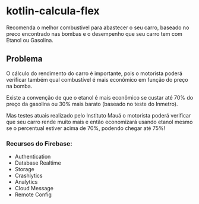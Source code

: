 # kotlin-calcula-flex

Recomenda o melhor combustivel para abastecer o seu carro, baseado no preco encontrado nas bombas e o desempenho que seu carro tem com Etanol ou Gasolina.

## Problema

O cálculo do rendimento do carro é importante, pois o motorista poderá verificar também qual combustível é mais econômico em função do preço na bomba. 

Existe a convenção de que o etanol é mais econômico se custar até 70% do preço da gasolina ou 30% mais barato (baseado no teste do Inmetro). 

Mas testes atuais realizado pelo Instituto Mauá o motorista poderá verificar que seu carro rende muito mais e então economizará usando etanol mesmo se o percentual estiver acima de 70%, podendo chegar até 75%!

### Recursos do Firebase:

- Authentication
- Database Realtime
- Storage
- Crashlytics
- Analytics
- Cloud Message
- Remote Config
